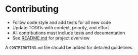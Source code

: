 # Contributing

- Follow code style and add tests for all new code
- Update TODOs with context, priority, and effort
- All contributions must include tests and documentation
- See [README.md](../README.md) for project overview

A `CONTRIBUTING.md` file should be added for detailed guidelines.
